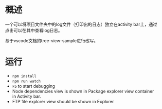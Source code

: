 # 概述

一个可以将项目文件夹中的log文件（打印出的日志）独立在activity bar上，通过点击可以在其中查看log日志。

基于vscode文档的tree-view-sample进行改写。


# 运行

- `npm install`
- `npm run watch`
- `F5` to start debugging
- Node dependencies view is shown in Package explorer view container in Activity bar.
- FTP file explorer view should be shown in Explorer
